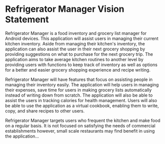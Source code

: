 # Refrigerator Manager Vision Statement

Refrigerator Manager is a food inventory and grocery list manager for Android devices. This application will assist users in managing their current kitchen inventory. Aside from managing their kitchen's inventory, the application can also assist the user in their next grocery shopping by providing suggestions on what to purchase for the next grocery trip. The application aims to take average kitchen routines to another level by providing users with functions to keep track of inventory as well as options for a better and easier grocery shopping experience and recipe writing.
 
Refrigerator Manager will have features that focus on assisting people in managing their inventory easily. The application will help users in managing their expenses, save time for users in making grocery lists automatically instead of writing down from scratch. The application will also be able to assist the users in tracking calories for health management. Users will also be able to use the application as a virtual cookbook, enabling them to write, copy, and share recipes to other users.
 
Refrigerator Manager targets users who frequent the kitchen and make food on a regular basis. It is not focused on satisfying the needs of commercial establishments however, small scale restaurants may find benefit in using the application...
